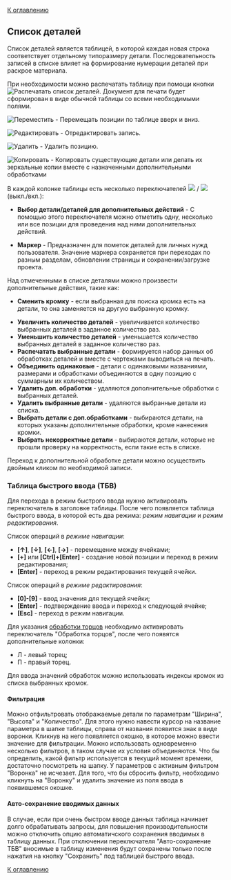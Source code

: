 [К оглавлению](/service/doc/?cid=stol)
## Список деталей

Список деталей является таблицей, в которой каждая новая строка соответствует отдельному типоразмеру детали.
Последовательность записей в списке влияет на формирование нумерации деталей при раскрое материала.

При необходимости можно распечатать таблицу при помощи кнопки
![Распечатать список деталей](/service/doc/img/button-print.png).
Документ для печати будет сформирован в виде обычной таблицы со всеми необходимыми полями.

![Переместить](/service/doc/img/button-move.png) - Перемещать позиции по таблице вверх и вниз.

![Редактировать](/service/doc/img/button-edit.png) - Отредактировать запись.

![Удалить](/service/doc/img/button-delete.png) - Удалить позицию.

![Копировать](/service/doc/img/button-copy.png) - Копировать существующие детали или делать их зеркальные копии вместе с назначенными дополнительными обработками

В каждой колонке таблицы есть несколько переключателей ![](/service/doc/img/button-checkbox-off.png) / ![](/service/doc/img/button-checkbox-on.png) (выкл./вкл.):

- **Выбор детали/деталей для дополнительных действий** - С помощью этого переключателя можно отметить одну, несколько или все позиции для проведения над ними дополнительных действий.
<!--- **Текстура** - Установить/снять направление текстуры. Если флаг установлен - при раскрое деталь будут расположена таким образом, что бы текстура была направлена вдоль длины детали (вдоль ширины для материалов с поперечной текстурой).-->
- **Маркер** - Предназначен для пометок деталей для личных нужд пользователя. Значение маркера сохраняется при переходах по разным разделам, обновлении страницы и сохранении/загрузке проекта.

Над отмеченными в списке деталями можно произвести дополнительные действия, такие как:

- **Сменить кромку** - если выбранная для поиска кромка есть на детали, то она заменяется на другую выбранную кромку.
<!--- **Установить значение текстуры** - на выбранных деталях будет установлен/снят флаг направления текстуры. Если установлен - при раскрое детали будут расположены таким образом, что бы текстура была направлена вдоль длины деталей (вдоль ширины для материалов с поперечной текстурой).-->
- **Увеличить количество деталей** - увеличивается количество выбранных деталей в заданное количество раз.
- **Уменьшить количество деталей** - уменьшается количество выбранных деталей в заданное количество раз.
- **Распечатать выбранные детали** - формируется набор данных об обработках деталей и вместе с чертежами выводиться на печать.
- **Объединить одинаковые** - детали с одинаковыми названиями, размерами и обработками объединяются в одну позицию с суммарным их количеством.
- **Удалить доп. обработки** - удаляются дополнительные обработки с выбранных деталей.
- **Удалить выбранные детали** - удаляются выбранные детали из списка.
- **Выбрать детали с доп.обработками** - выбираются детали, на которых указаны дополнительные обработки, кроме нанесения кромки.
- **Выбрать некорректные детали** - выбираются детали, которые не прошли проверку на корректность, если такие есть в списке.

Переход к дополнительной обработке детали можно осуществить двойным кликом по необходимой записи.

<a name="quick-addition" />

### Таблица быстрого ввода (ТБВ)

Для перехода в режим быстрого ввода нужно активировать переключатель в заголовке таблицы.
После чего появляется таблица быстрого ввода, в которой есть два режима: _режим навигации_ и _режим редактирования_.

Список операций в _режиме навигации_:

- __[&uarr;]__, __[&darr;]__, __[&larr;]__, __[&rarr;]__ - перемещение между ячейками;
- __[+]__ или __[Ctrl]+[Enter]__ - создание новой позиции и переход в режим редактирования;
- __[Enter]__ - переход в режим редактирования текущей ячейки.

Список операций в _режиме редактирования_:

- __[0]-[9]__ - ввод значения для текущей ячейки;
- __[Enter]__ - подтверждение ввода и переход к следующей ячейке;
- __[Esc]__ - переход в режим навигации.

Для указания [обработки торцов](/service/doc/?cid=stol&s=edges) необходимо активировать переключатель "Обработка торцов", 
после чего появятся дополнительные колонки:

<!--
- В - верхний торец;
- Н - нижний торец;
-->

- Л - левый торец;
- П - правый торец.

Для ввода значений обработок можно использовать индексы кромок из списка выбранных кромок.
<!--
Если необходимо указать срез торца под углом, то после ввода значения угла нужно добавить звездочку "&ast;".
Например, для указания среза под углом 45 градусов с лицевой стороны нужно ввести "45&ast;", или "-45&ast;" если требуется срез с тыльной стороны.
-->

#### Фильтрация

Можно отфильтровать отображаемые детали по параметрам "Ширина", "Высота" и "Количество". Для этого нужно навести курсор на название параметра в шапке таблицы, справа от названия появится знак в виде воронки. Кликнув на него появляется окошко, в которое можно ввести значение для фильтрации.
Можно использовать одновременно несколько фильтров, в таком случае их условия объединяются. Что бы определить, какой фильтр используется в текущий момент времени, достаточно посмотреть на шапку. У параметров с активным фильтром "Воронка" не исчезает.
Для того, что бы сбросить фильтр, необходимо кликнуть на "Воронку" и удалить значение из поля ввода в появившемся окошке.

<a name="quick-addition-autosave" />

#### Авто-сохранение вводимых данных

В случае, если при очень быстром вводе данных таблица начинает долго обрабатывать запросы, для повышения производительности можно отключить опцию автоматичского сохранения вводимых в таблицу данных.
При отключении переключателя "Авто-сохранение ТБВ" вносимые в таблицу изменения будут сохранены только после нажатия на кнопку "Сохранить" под таблицей быстрого ввода.

[К оглавлению](/service/doc/?cid=stol)